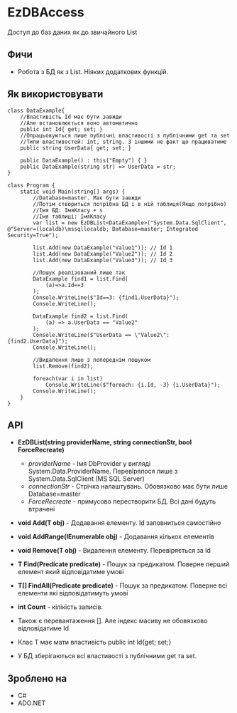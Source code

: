 ﻿# EzDBAccess
 Доступ до баз даних як до звичайного List<T>

## Фичи
 * Робота з БД як з List<T>. Ніяких додаткових функцій.
 
## Як використовувати
```С#
class DataExample{
	//Властивість Id має бути завжди
	//Але встановлюється воно автоматично
	public int Id{ get; set; }
	//Опрацьовуються лише публічні властивості з публічними get та set
	//Типи властивостей: int, string. З іншими не факт що працюватиме
	public string UserData{ get; set; }

	public DataExample() : this("Empty") { } 
	public DataExample(string str) => UserData = str;
}

class Program {
	static void Main(string[] args) {
		//Database=master. Має бути завжди
		//Потім створиться потрібна БД і в ній таблиця(Якщо потрібно)
		//Імя БД: ІмяКласу + s
		//Імя таблиці: ІмяКласу
		var list = new EzDBList<DataExample>("System.Data.SqlClient", @"Server=(localdb)\mssqllocaldb; Database=master; Integrated Security=True");

		list.Add(new DataExample("Value1")); // Id 1
		list.Add(new DataExample("Value2")); // Id 2
		list.Add(new DataExample("Value3")); // Id 3

		//Пошук реалізований лише так
		DataExample find1 = list.Find(
			(a)=>a.Id==3
		);
		Console.WriteLine($"Id==3: {find1.UserData}");
		Console.WriteLine();

		DataExample find2 = list.Find(
			(a) => a.UserData == "Value2"
		);
		Console.WriteLine($"UserData == \"Value2\": {find2.UserData}");
		Console.WriteLine();

		//Видалення лише з попереднім пошуком
		list.Remove(find2);

		foreach(var i in list)
			Console.WriteLine($"foreach: {i.Id, -3} {i.UserData}");
		Console.WriteLine();
	}
}
```

## API
 * **EzDBList(string providerName, string connectionStr, bool ForceRecreate)**
	* *providerName* - Імя DbProvider у вигляді System.Data.ProviderName. Перевірялося лише з System.Data.SqlClient (MS SQL Server)
	* *connectionStr* - Стрічка налаштувань. Обовязково має бути лише Database=master
	* *ForceRecreate* - примусово перестворити БД. Всі дані будуть втрачені
 * **void Add(T obj)** - Додавання елементу. Id заповниться самостійно
 * **void AddRange(IEnumerable<T> obj)** - Додавання кількох елементів
 * **void Remove(T obj)** - Видалення елементу. Перевіряється за Id
 * **T Find(Predicate<T> predicate)** - Пошук за предикатом. Поверне перший елемент який відповідатиме умові
 * **T[] FindAll(Predicate<T> predicate)** - Пошук за предикатом.  Поверне всі елементи які відповідатимуть умові
 * **int Count** - кілікість записів.
 * Також є перевантаження []. Але індекс масиву не обовязково відповідатиме Id
 
 * Клас T має мати властивість public int Id{get; set;} 
 * У БД зберігаються всі властивості з публічними get та set.
 
## Зроблено на
 * С#
 * ADO.NET